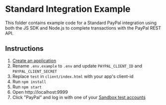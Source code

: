 # Standard Integration Example

This folder contains example code for a Standard PayPal integration using both the JS SDK and Node.js to complete transactions with the PayPal REST API.

## Instructions

1. [Create an application](https://developer.paypal.com/dashboard/applications/sandbox/create)
2. Rename `.env.example` to `.env` and update `PAYPAL_CLIENT_ID` and `PAYPAL_CLIENT_SECRET`
3. Replace `test` in `client/index.html` with your app's client-id
4. Run `npm install`
5. Run `npm start`
6. Open http://localhost:9999
7. Click "PayPal" and log in with one of your [Sandbox test accounts](https://developer.paypal.com/dashboard/accounts)
